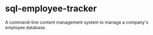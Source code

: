 # sql-employee-tracker
A command-line content management system to manage a company's employee database.
